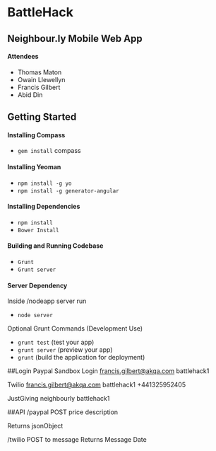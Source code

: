 BattleHack
==========

Neighbour.ly Mobile Web App
---------------------------

#### Attendees
- Thomas Maton
- Owain Llewellyn
- Francis Gilbert
- Abid Din

## Getting Started

#### Installing Compass
- `gem install` compass

#### Installing Yeoman
- `npm install -g yo`
- `npm install -g generator-angular`

#### Installing Dependencies
- `npm install`
- `Bower Install`

#### Building and Running Codebase
- `Grunt`
- `Grunt server`

#### Server Dependency
Inside /nodeapp server run
- `node server `

Optional Grunt Commands (Development Use)
- `grunt test` (test your app)
- `grunt server` (preview your app)
- `grunt` (build the application for deployment)

##Login
Paypal Sandbox Login
francis.gilbert@akqa.com
battlehack1

Twilio
francis.gilbert@akqa.com
battlehack1
+441325952405

JustGiving
neighbourly
battlehack1


##API
/paypal
POST
price
description

Returns
jsonObject

/twilio
POST
to
message
Returns
Message Date
